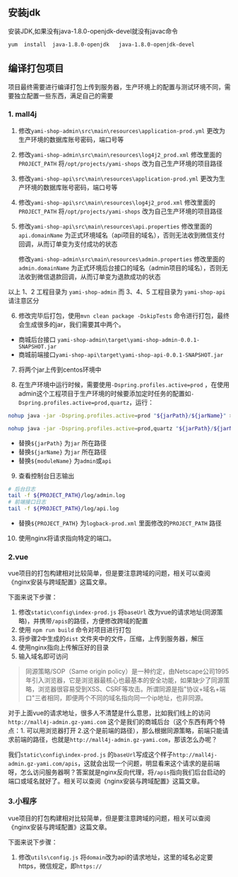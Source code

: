 ## 安装jdk

安装JDK,如果没有java-1.8.0-openjdk-devel就没有javac命令

```bash
yum  install  java-1.8.0-openjdk   java-1.8.0-openjdk-devel
```





## 编译打包项目

项目最终需要进行编译打包上传到服务器，生产环境上的配置与测试环境不同，需要独立配置一些东西，满足自己的需要



### 1. mall4j

1. 修改`yami-shop-admin\src\main\resources\application-prod.yml` 更改为生产环境的数据库账号密码，端口号等

2. 修改`yami-shop-admin\src\main\resources\log4j2_prod.xml` 修改里面的`PROJECT_PATH` 将`/opt/projects/yami-shops` 改为自己生产环境的项目路径

3. 修改`yami-shop-api\src\main\resources\application-prod.yml` 更改为生产环境的数据库账号密码，端口号等

4. 修改`yami-shop-api\src\main\resources\log4j2_prod.xml` 修改里面的`PROJECT_PATH` 将`/opt/projects/yami-shops` 改为自己生产环境的项目路径

5. 修改`yami-shop-api\src\main\resources\api.properties` 修改里面的`api.domainName` 为正式环境域名（api项目的域名），否则无法收到微信支付回调，从而订单变为支付成功的状态

   修改`yami-shop-admin\src\main\resources\admin.properties` 修改里面的`admin.domainName` 为正式环境后台接口的域名（admin项目的域名），否则无法收到微信退款回调，从而订单变为退款成功的状态

以上 1、2 工程目录为 `yami-shop-admin` 而 3、4、5 工程目录为 `yami-shop-api` 请注意区分

6. 修改完毕后打包，使用`mvn clean package -DskipTests`  命令进行打包，最终会生成很多的jar，我们需要其中两个。

- 商城后台接口 `yami-shop-admin\target\yami-shop-admin-0.0.1-SNAPSHOT.jar`
- 商城前端接口`yami-shop-api\target\yami-shop-api-0.0.1-SNAPSHOT.jar`

7. 将两个jar上传到centos环境中

8. 在生产环境中运行时候，需要使用`-Dspring.profiles.active=prod` ，在使用admin这个工程项目于生产环境的时候要添加定时任务的配置如`-Dspring.profiles.active=prod,quartz`，运行：

```bash
nohup java -jar -Dspring.profiles.active=prod "${jarPath}/${jarName}" > "${jarPath}/log/${moduleName}-console.log" &

nohup java -jar -Dspring.profiles.active=prod,quartz "${jarPath}/${jarName}" > "${jarPath}/log/${moduleName}-console.log" &
```

- 替换`${jarPath}` 为`jar` 所在路径
- 替换`${jarName}` 为`jar` 所在路径
- 替换`${moduleName}` 为`admin`或`api`

9. 查看控制台日志输出

```bash
# 后台日志
tail -f ${PROJECT_PATH}/log/admin.log
# 前端接口日志
tail -f ${PROJECT_PATH}/log/api.log
```

- 替换`${PROJECT_PATH}` 为`logback-prod.xml` 里面修改的`PROJECT_PATH` 路径 

10. 使用nginx将请求指向特定的端口。



### 2.vue

vue项目的打包构建相对比较简单，但是要注意跨域的问题，相关可以查阅《nginx安装与跨域配置》这篇文章。

下面来说下步骤：

1. 修改`static\config\index-prod.js` 将`baseUrl` 改为vue的请求地址(同源策略)，并携带`/apis`的路径，方便修改跨域的配置
2. 使用 `npm run build` 命令对项目进行打包
3. 将步骤2中生成的`dist` 文件夹中的文件，压缩，上传到服务器，解压
4. 使用nginx指向上传解压好的目录
5. 输入域名即可访问


> 同源策略/SOP（Same origin policy）是一种约定，由Netscape公司1995年引入浏览器，它是浏览器最核心也最基本的安全功能，如果缺少了同源策略，浏览器很容易受到XSS、CSRF等攻击。所谓同源是指"协议+域名+端口"三者相同，即便两个不同的域名指向同一个ip地址，也非同源。


对于上面vue的请求地址，很多人不清楚是什么意思，比如我们线上的访问 `http://mall4j-admin.gz-yami.com` 这个是我们的商城后台（这个东西有两个特点：1. 可以用浏览器打开 2.这个是前端的路径），那么根据同源策略，前端只能请求前端的路径，也就是`http://mall4j-admin.gz-yami.com`，那该怎么办呢？

我们`static\config\index-prod.js` 的`baseUrl`写成这个样子`http://mall4j-admin.gz-yami.com/apis`，这就会出现一个问题，明显看来这个请求的是前端呀，怎么访问服务器啊？答案就是nginx反向代理，将`/apis`指向我们后台启动的端口或域名就好了。相关可以查阅《nginx安装与跨域配置》这篇文章。


### 3.小程序

vue项目的打包构建相对比较简单，但是要注意跨域的问题，相关可以查阅《nginx安装与跨域配置》这篇文章。

下面来说下步骤：

1. 修改`utils\config.js` 将`domain`改为api的请求地址，这里的域名必定要https，微信规定，即`https://`
